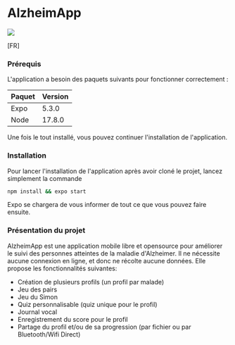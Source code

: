 # AlzheimApp

![](https://repository-images.githubusercontent.com/433167510/dddf0f68-f068-4eb3-8bd4-337514e1a819)

[FR]

### Prérequis

L'application a besoin des paquets suivants pour fonctionner correctement :

| Paquet | Version |
| ------ | ------ |
| Expo | 5.3.0 |
| Node | 17.8.0 |

Une fois le tout installé, vous pouvez continuer l'installation de l'application.

### Installation

Pour lancer l'installation de l'application après avoir cloné le projet, lancez simplement la commande
```sh
npm install && expo start
```
Expo se chargera de vous informer de tout ce que vous pouvez faire ensuite.

### Présentation du projet

AlzheimApp est une application mobile libre et opensource pour améliorer le suivi des personnes atteintes de la maladie d'Alzheimer. Il ne nécessite aucune connexion en ligne, et donc ne récolte aucune données.
Elle propose les fonctionnalités suivantes:
- Création de plusieurs profils (un profil par malade)
- Jeu des pairs
- Jeu du Simon
- Quiz personnalisable (quiz unique pour le profil)
- Journal vocal
- Enregistrement du score pour le profil
- Partage du profil et/ou de sa progression (par fichier ou par Bluetooth/Wifi Direct)

